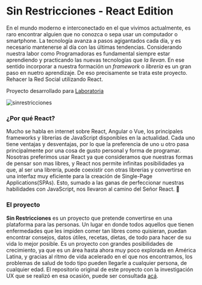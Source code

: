 # Sin Restricciones - React Edition

En el mundo moderno e interconectado en el que vivimos actualmente, es raro encontrar alguien que no conozca o sepa usar un computador o smartphone. La tecnología avanza a pasos agigantados cada día, y es necesario mantenerse al día con las últimas tendencias. Considerando nuestra labor como Programadoras es fundamental siempre estar aprendiendo y practicando las nuevas tecnologías que _la llevan_. En ese sentido incorporar a nuestra formación un _framework_ o _librería_ es un gran paso en nuetro aprendizaje. De eso precisamente se trata este proyecto. Rehacer la Red Social utilizando React. 

Proyecto desarrollado para [Laboratoria](http://www.laboratoria.la/)

![sinrestricciones](https://user-images.githubusercontent.com/39275041/47226930-0eb47f80-d398-11e8-8e7a-de07adbad429.png)

### ¿Por qué React?

Mucho se habla en internet sobre React, Angular o Vue, los principales frameworks y librerías de JavaScript disponibles en la actualidad. Cada uno tiene ventajas y desventajas, por lo que la preferencia de uno u otro pasa principalmente por una cosa de gusto personal y forma de programar. Nosotras preferimos usar React ya que consideramos que nuestras formas de pensar son mas libres, y React nos permite infinitas posibilidades ya que, al ser una librería, puede coexistir con otras librerías y convertirse en una interfaz muy eficiente para la creación de Single-Page Applications(SPAs). Esto, sumado a las ganas de perfeccionar nuestras habilidades con JavaScript, nos llevaron al camino del Señor React. :pray: 

### El proyecto

**Sin Restricciones** es un proyecto que pretende convertirse en una plataforma para las personas. Un lugar en donde todos aquellos que tienen enfermedades que les impiden comer tan libres como quisieran, puedan encontrar consejos, datos útiles, recetas, dietas, de todo para hacer de su vida lo mejor posible. Es un proyecto con grandes posibilidades de crecimiento, ya que es un área hasta ahora muy poco explorada en América Latina, y gracias al ritmo de vida acelerado en el que nos encontramos, los problemas de salud de todo tipo pueden llegarle a cualquier persona, de cualquier edad. El repositorio original de este proyecto con la investigación UX que se realizó en esa ocasión, puede ser consultada [acá](https://github.com/VioletaLibertad/scl-2018-05-bc-core-am-socialnetwork). 
